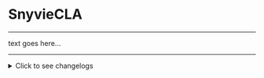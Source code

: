 # SnyvieCLA
<hr>
text goes here...

<hr>
<details>
<summary>Click to see changelogs</summary>

# v1.0.32

## TL;DR
Trying to create an auto-updater. so the CLA can be updated by the user with built-in functions.

## New Features
- README added
-  Update checker added
-  Admin panel added

## Known Issues
Auto-updater doesn't work

# v1.0.33

## TL;DR
Added an automatic way to create a changelog and add it to the README.md file when setting an update as an admin.

## New Features
- Automatic changelogs
- Fully functional release creator for admins

## Known Issues
- Version variable doesn't update with each update
- Admin input does not get validated correctly

# v1.0.34

## TL;DR
Updated changelog functionality to accomodate the changelogs being in "details" tags now

## New Features
- Changelog adder now appends inside the "details" tags

## Known Issues
- None found

<hr>

# v1.0.4

## TL;DR
Added the functionality for checking for updates, downloading the update and installing the update.

## New Features
- Add updater.py
- Add update checker in snyvie.py
- Add version control in admin.py

## Known Issues
- Snyvie's PyCLI does not work and may give errors
- Code still has print statements
- Updater may not work correctly as is prone to fail a lot. Keep a backup of your agenda items!
        
<hr>

# v1.0.41

## TL;DR
Add version info to AppInit

## New Features
- Added version display

## Known Issues
- Unknown error occurs after updating where old script still runs
        
<hr>

# v1.0.42

## TL;DR
Add version info to an isolated class so that it won't keep spamming you with update notifs.

## New Features
- Removed AppInit.Version
- Added Version.version
- Fixed README updating after creating a release

## Known Issues
- Update installs in nested folder
- Old script doesn't stop running after updating
        
<hr>

# v1.0.43

## TL;DR
Fixed the README file having to be committed separately and the old script continuing to run.

## New Features
- Add sys.exit(0) after updating
- Added subprocesses to commit README.md
- Added update rollout feedback in admin.py

## Known Issues
- Snyvie's PyCLI doesn't work and may give errors when used
- Updates install in a nested folder
        
<hr>

# v1.0.5

## TL;DR
Fixed the updates installing in a nested folder, now everything works as expected. I still need to manually change the CURRENT_VERSION variable but that'll be fixed soon aswell.

## New Features
- Fixed updater.py
- Emptied RELEASE-NOTES.md; no more random changelogs!

## Known Issues
- Snyvie's PyCLI doesn't work and gives an error when used
        
<hr>

# v1.0.51

## TL;DR
Update current version

## New Features
- Updated current version

## Known Issues
- Snyvie's PyCLI doesn't work and gives an error when used
        
<hr>

# v1.1.0

## TL;DR
Added repeating function and consequently fixed all code.

## New Features
- Add repeater function
- Add due date updater
- Fixed nearing and passed functions
- Updated current_version variable

## Known Issues
- Repeat_after_days is still required when repeat is `False`
- Debug prints still present
- Obsolete prints
- Update alert displays if version is higher than latest release
        
<hr>

# v1.1.8

## TL;DR
File tree is organized and repeating agenda items work

## New Features
- Fixed repeater resetting date
- New directory structure

## Known Issues
- Repeater is not aware of more than expected days passed
        </details>        




